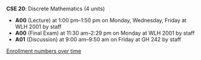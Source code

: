 **CSE 20**: Discrete Mathematics (4 units)

- **A00** (Lecture) at 1:00 pm–1:50 pm on Monday, Wednesday, Friday at WLH 2001 by staff
- **A00** (Final Exam) at 11:30 am–2:29 pm on Monday at WLH 2001 by staff
- **A01** (Discussion) at 9:00 am–9:50 am on Friday at GH 242 by staff

[Enrollment numbers over time](./CSE20.tsv)
